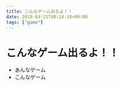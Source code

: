 ```yaml
---
title: こんなゲーム出るよ！！
date: 2018-03-21T00:24:10+09:00
tags: ["game"]
---
```


# こんなゲーム出るよ！！

* あんなゲーム
* こんなゲーム
